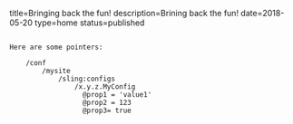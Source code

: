 title=Bringing back the fun!
description=Brining back the fun!
date=2018-05-20
type=home
status=published
~~~~~~

Here are some pointers:

    /conf
        /mysite
            /sling:configs
                /x.y.z.MyConfig
                  @prop1 = 'value1'
                  @prop2 = 123
                  @prop3= true